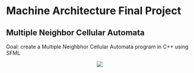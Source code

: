 # Machine Architecture Final Project
## Multiple Neighbor Cellular Automata
  Goal: create a Multiple Neighbhor Cellular Automata program in C++ using SFML 
<p align="center">
  <img src="https://github.com/AlexKCA/Bugs-MNCA/assets/64712073/9010fb54-7e36-41cf-81d0-38636000f87c" /> 
</p>

